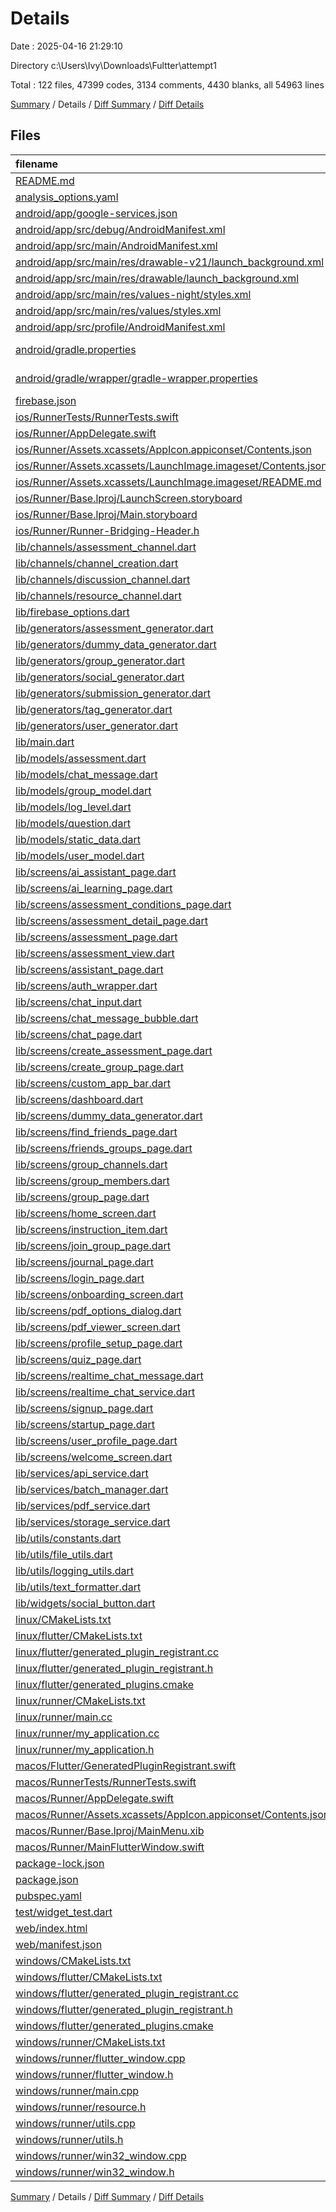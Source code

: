 # Details

Date : 2025-04-16 21:29:10

Directory c:\\Users\\Ivy\\Downloads\\Fultter\\attempt1

Total : 122 files,  47399 codes, 3134 comments, 4430 blanks, all 54963 lines

[Summary](results.md) / Details / [Diff Summary](diff.md) / [Diff Details](diff-details.md)

## Files
| filename | language | code | comment | blank | total |
| :--- | :--- | ---: | ---: | ---: | ---: |
| [README.md](/README.md) | Markdown | 22 | 0 | 12 | 34 |
| [analysis\_options.yaml](/analysis_options.yaml) | YAML | 3 | 22 | 4 | 29 |
| [android/app/google-services.json](/android/app/google-services.json) | JSON | 29 | 0 | 0 | 29 |
| [android/app/src/debug/AndroidManifest.xml](/android/app/src/debug/AndroidManifest.xml) | XML | 3 | 4 | 1 | 8 |
| [android/app/src/main/AndroidManifest.xml](/android/app/src/main/AndroidManifest.xml) | XML | 34 | 11 | 1 | 46 |
| [android/app/src/main/res/drawable-v21/launch\_background.xml](/android/app/src/main/res/drawable-v21/launch_background.xml) | XML | 4 | 7 | 2 | 13 |
| [android/app/src/main/res/drawable/launch\_background.xml](/android/app/src/main/res/drawable/launch_background.xml) | XML | 4 | 7 | 2 | 13 |
| [android/app/src/main/res/values-night/styles.xml](/android/app/src/main/res/values-night/styles.xml) | XML | 9 | 9 | 1 | 19 |
| [android/app/src/main/res/values/styles.xml](/android/app/src/main/res/values/styles.xml) | XML | 9 | 9 | 1 | 19 |
| [android/app/src/profile/AndroidManifest.xml](/android/app/src/profile/AndroidManifest.xml) | XML | 3 | 4 | 1 | 8 |
| [android/gradle.properties](/android/gradle.properties) | Java Properties | 3 | 0 | 1 | 4 |
| [android/gradle/wrapper/gradle-wrapper.properties](/android/gradle/wrapper/gradle-wrapper.properties) | Java Properties | 5 | 0 | 1 | 6 |
| [firebase.json](/firebase.json) | JSON | 41 | 0 | 1 | 42 |
| [ios/RunnerTests/RunnerTests.swift](/ios/RunnerTests/RunnerTests.swift) | Swift | 7 | 2 | 4 | 13 |
| [ios/Runner/AppDelegate.swift](/ios/Runner/AppDelegate.swift) | Swift | 12 | 0 | 2 | 14 |
| [ios/Runner/Assets.xcassets/AppIcon.appiconset/Contents.json](/ios/Runner/Assets.xcassets/AppIcon.appiconset/Contents.json) | JSON | 122 | 0 | 1 | 123 |
| [ios/Runner/Assets.xcassets/LaunchImage.imageset/Contents.json](/ios/Runner/Assets.xcassets/LaunchImage.imageset/Contents.json) | JSON | 23 | 0 | 1 | 24 |
| [ios/Runner/Assets.xcassets/LaunchImage.imageset/README.md](/ios/Runner/Assets.xcassets/LaunchImage.imageset/README.md) | Markdown | 3 | 0 | 2 | 5 |
| [ios/Runner/Base.lproj/LaunchScreen.storyboard](/ios/Runner/Base.lproj/LaunchScreen.storyboard) | XML | 36 | 1 | 1 | 38 |
| [ios/Runner/Base.lproj/Main.storyboard](/ios/Runner/Base.lproj/Main.storyboard) | XML | 25 | 1 | 1 | 27 |
| [ios/Runner/Runner-Bridging-Header.h](/ios/Runner/Runner-Bridging-Header.h) | C++ | 1 | 0 | 1 | 2 |
| [lib/channels/assessment\_channel.dart](/lib/channels/assessment_channel.dart) | Dart | 675 | 12 | 42 | 729 |
| [lib/channels/channel\_creation.dart](/lib/channels/channel_creation.dart) | Dart | 342 | 1 | 26 | 369 |
| [lib/channels/discussion\_channel.dart](/lib/channels/discussion_channel.dart) | Dart | 1,240 | 50 | 87 | 1,377 |
| [lib/channels/resource\_channel.dart](/lib/channels/resource_channel.dart) | Dart | 2,624 | 83 | 162 | 2,869 |
| [lib/firebase\_options.dart](/lib/firebase_options.dart) | Dart | 70 | 12 | 7 | 89 |
| [lib/generators/assessment\_generator.dart](/lib/generators/assessment_generator.dart) | Dart | 706 | 60 | 105 | 871 |
| [lib/generators/dummy\_data\_generator.dart](/lib/generators/dummy_data_generator.dart) | Dart | 235 | 34 | 34 | 303 |
| [lib/generators/group\_generator.dart](/lib/generators/group_generator.dart) | Dart | 368 | 38 | 61 | 467 |
| [lib/generators/social\_generator.dart](/lib/generators/social_generator.dart) | Dart | 156 | 17 | 29 | 202 |
| [lib/generators/submission\_generator.dart](/lib/generators/submission_generator.dart) | Dart | 505 | 40 | 83 | 628 |
| [lib/generators/tag\_generator.dart](/lib/generators/tag_generator.dart) | Dart | 77 | 11 | 19 | 107 |
| [lib/generators/user\_generator.dart](/lib/generators/user_generator.dart) | Dart | 236 | 31 | 48 | 315 |
| [lib/main.dart](/lib/main.dart) | Dart | 57 | 0 | 9 | 66 |
| [lib/models/assessment.dart](/lib/models/assessment.dart) | Dart | 76 | 0 | 9 | 85 |
| [lib/models/chat\_message.dart](/lib/models/chat_message.dart) | Dart | 52 | 0 | 6 | 58 |
| [lib/models/group\_model.dart](/lib/models/group_model.dart) | Dart | 186 | 0 | 26 | 212 |
| [lib/models/log\_level.dart](/lib/models/log_level.dart) | Dart | 9 | 0 | 3 | 12 |
| [lib/models/question.dart](/lib/models/question.dart) | Dart | 65 | 0 | 8 | 73 |
| [lib/models/static\_data.dart](/lib/models/static_data.dart) | Dart | 265 | 0 | 16 | 281 |
| [lib/models/user\_model.dart](/lib/models/user_model.dart) | Dart | 68 | 0 | 11 | 79 |
| [lib/screens/ai\_assistant\_page.dart](/lib/screens/ai_assistant_page.dart) | Dart | 3,484 | 213 | 260 | 3,957 |
| [lib/screens/ai\_learning\_page.dart](/lib/screens/ai_learning_page.dart) | Dart | 2,471 | 140 | 128 | 2,739 |
| [lib/screens/assessment\_conditions\_page.dart](/lib/screens/assessment_conditions_page.dart) | Dart | 1,382 | 66 | 99 | 1,547 |
| [lib/screens/assessment\_detail\_page.dart](/lib/screens/assessment_detail_page.dart) | Dart | 1,344 | 88 | 114 | 1,546 |
| [lib/screens/assessment\_page.dart](/lib/screens/assessment_page.dart) | Dart | 2,532 | 181 | 224 | 2,937 |
| [lib/screens/assessment\_view.dart](/lib/screens/assessment_view.dart) | Dart | 541 | 28 | 32 | 601 |
| [lib/screens/assistant\_page.dart](/lib/screens/assistant_page.dart) | Dart | 686 | 71 | 104 | 861 |
| [lib/screens/auth\_wrapper.dart](/lib/screens/auth_wrapper.dart) | Dart | 35 | 11 | 6 | 52 |
| [lib/screens/chat\_input.dart](/lib/screens/chat_input.dart) | Dart | 99 | 0 | 6 | 105 |
| [lib/screens/chat\_message\_bubble.dart](/lib/screens/chat_message_bubble.dart) | Dart | 94 | 0 | 6 | 100 |
| [lib/screens/chat\_page.dart](/lib/screens/chat_page.dart) | Dart | 849 | 81 | 79 | 1,009 |
| [lib/screens/create\_assessment\_page.dart](/lib/screens/create_assessment_page.dart) | Dart | 2,746 | 137 | 202 | 3,085 |
| [lib/screens/create\_group\_page.dart](/lib/screens/create_group_page.dart) | Dart | 487 | 32 | 47 | 566 |
| [lib/screens/custom\_app\_bar.dart](/lib/screens/custom_app_bar.dart) | Dart | 117 | 14 | 15 | 146 |
| [lib/screens/dashboard.dart](/lib/screens/dashboard.dart) | Dart | 866 | 53 | 48 | 967 |
| [lib/screens/dummy\_data\_generator.dart](/lib/screens/dummy_data_generator.dart) | Dart | 2,555 | 266 | 387 | 3,208 |
| [lib/screens/find\_friends\_page.dart](/lib/screens/find_friends_page.dart) | Dart | 1,086 | 111 | 108 | 1,305 |
| [lib/screens/friends\_groups\_page.dart](/lib/screens/friends_groups_page.dart) | Dart | 1,633 | 129 | 126 | 1,888 |
| [lib/screens/group\_channels.dart](/lib/screens/group_channels.dart) | Dart | 633 | 12 | 43 | 688 |
| [lib/screens/group\_members.dart](/lib/screens/group_members.dart) | Dart | 1,317 | 26 | 69 | 1,412 |
| [lib/screens/group\_page.dart](/lib/screens/group_page.dart) | Dart | 582 | 27 | 29 | 638 |
| [lib/screens/home\_screen.dart](/lib/screens/home_screen.dart) | Dart | 1,081 | 63 | 81 | 1,225 |
| [lib/screens/instruction\_item.dart](/lib/screens/instruction_item.dart) | Dart | 55 | 0 | 4 | 59 |
| [lib/screens/join\_group\_page.dart](/lib/screens/join_group_page.dart) | Dart | 782 | 79 | 85 | 946 |
| [lib/screens/journal\_page.dart](/lib/screens/journal_page.dart) | Dart | 556 | 34 | 21 | 611 |
| [lib/screens/login\_page.dart](/lib/screens/login_page.dart) | Dart | 695 | 47 | 58 | 800 |
| [lib/screens/onboarding\_screen.dart](/lib/screens/onboarding_screen.dart) | Dart | 210 | 19 | 18 | 247 |
| [lib/screens/pdf\_options\_dialog.dart](/lib/screens/pdf_options_dialog.dart) | Dart | 821 | 48 | 48 | 917 |
| [lib/screens/pdf\_viewer\_screen.dart](/lib/screens/pdf_viewer_screen.dart) | Dart | 152 | 7 | 14 | 173 |
| [lib/screens/profile\_setup\_page.dart](/lib/screens/profile_setup_page.dart) | Dart | 1,340 | 67 | 95 | 1,502 |
| [lib/screens/quiz\_page.dart](/lib/screens/quiz_page.dart) | Dart | 1,703 | 54 | 114 | 1,871 |
| [lib/screens/realtime\_chat\_message.dart](/lib/screens/realtime_chat_message.dart) | Dart | 65 | 7 | 9 | 81 |
| [lib/screens/realtime\_chat\_service.dart](/lib/screens/realtime_chat_service.dart) | Dart | 294 | 40 | 57 | 391 |
| [lib/screens/signup\_page.dart](/lib/screens/signup_page.dart) | Dart | 690 | 46 | 65 | 801 |
| [lib/screens/startup\_page.dart](/lib/screens/startup_page.dart) | Dart | 182 | 16 | 20 | 218 |
| [lib/screens/user\_profile\_page.dart](/lib/screens/user_profile_page.dart) | Dart | 1,432 | 119 | 173 | 1,724 |
| [lib/screens/welcome\_screen.dart](/lib/screens/welcome_screen.dart) | Dart | 422 | 0 | 16 | 438 |
| [lib/services/api\_service.dart](/lib/services/api_service.dart) | Dart | 561 | 84 | 119 | 764 |
| [lib/services/batch\_manager.dart](/lib/services/batch_manager.dart) | Dart | 98 | 30 | 18 | 146 |
| [lib/services/pdf\_service.dart](/lib/services/pdf_service.dart) | Dart | 80 | 0 | 20 | 100 |
| [lib/services/storage\_service.dart](/lib/services/storage_service.dart) | Dart | 203 | 0 | 29 | 232 |
| [lib/utils/constants.dart](/lib/utils/constants.dart) | Dart | 49 | 0 | 9 | 58 |
| [lib/utils/file\_utils.dart](/lib/utils/file_utils.dart) | Dart | 42 | 0 | 9 | 51 |
| [lib/utils/logging\_utils.dart](/lib/utils/logging_utils.dart) | Dart | 53 | 0 | 17 | 70 |
| [lib/utils/text\_formatter.dart](/lib/utils/text_formatter.dart) | Dart | 181 | 0 | 25 | 206 |
| [lib/widgets/social\_button.dart](/lib/widgets/social_button.dart) | Dart | 50 | 0 | 4 | 54 |
| [linux/CMakeLists.txt](/linux/CMakeLists.txt) | CMake | 104 | 0 | 25 | 129 |
| [linux/flutter/CMakeLists.txt](/linux/flutter/CMakeLists.txt) | CMake | 79 | 0 | 10 | 89 |
| [linux/flutter/generated\_plugin\_registrant.cc](/linux/flutter/generated_plugin_registrant.cc) | C++ | 15 | 4 | 5 | 24 |
| [linux/flutter/generated\_plugin\_registrant.h](/linux/flutter/generated_plugin_registrant.h) | C++ | 5 | 5 | 6 | 16 |
| [linux/flutter/generated\_plugins.cmake](/linux/flutter/generated_plugins.cmake) | CMake | 21 | 0 | 6 | 27 |
| [linux/runner/CMakeLists.txt](/linux/runner/CMakeLists.txt) | CMake | 21 | 0 | 6 | 27 |
| [linux/runner/main.cc](/linux/runner/main.cc) | C++ | 5 | 0 | 2 | 7 |
| [linux/runner/my\_application.cc](/linux/runner/my_application.cc) | C++ | 83 | 21 | 27 | 131 |
| [linux/runner/my\_application.h](/linux/runner/my_application.h) | C++ | 7 | 7 | 5 | 19 |
| [macos/Flutter/GeneratedPluginRegistrant.swift](/macos/Flutter/GeneratedPluginRegistrant.swift) | Swift | 32 | 3 | 4 | 39 |
| [macos/RunnerTests/RunnerTests.swift](/macos/RunnerTests/RunnerTests.swift) | Swift | 7 | 2 | 4 | 13 |
| [macos/Runner/AppDelegate.swift](/macos/Runner/AppDelegate.swift) | Swift | 11 | 0 | 3 | 14 |
| [macos/Runner/Assets.xcassets/AppIcon.appiconset/Contents.json](/macos/Runner/Assets.xcassets/AppIcon.appiconset/Contents.json) | JSON | 68 | 0 | 1 | 69 |
| [macos/Runner/Base.lproj/MainMenu.xib](/macos/Runner/Base.lproj/MainMenu.xib) | XML | 343 | 0 | 1 | 344 |
| [macos/Runner/MainFlutterWindow.swift](/macos/Runner/MainFlutterWindow.swift) | Swift | 12 | 0 | 4 | 16 |
| [package-lock.json](/package-lock.json) | JSON | 6 | 0 | 1 | 7 |
| [package.json](/package.json) | JSON | 1 | 0 | 1 | 2 |
| [pubspec.yaml](/pubspec.yaml) | YAML | 58 | 61 | 26 | 145 |
| [test/widget\_test.dart](/test/widget_test.dart) | Dart | 14 | 10 | 7 | 31 |
| [web/index.html](/web/index.html) | HTML | 19 | 15 | 5 | 39 |
| [web/manifest.json](/web/manifest.json) | JSON | 35 | 0 | 1 | 36 |
| [windows/CMakeLists.txt](/windows/CMakeLists.txt) | CMake | 89 | 0 | 20 | 109 |
| [windows/flutter/CMakeLists.txt](/windows/flutter/CMakeLists.txt) | CMake | 98 | 0 | 12 | 110 |
| [windows/flutter/generated\_plugin\_registrant.cc](/windows/flutter/generated_plugin_registrant.cc) | C++ | 27 | 4 | 5 | 36 |
| [windows/flutter/generated\_plugin\_registrant.h](/windows/flutter/generated_plugin_registrant.h) | C++ | 5 | 5 | 6 | 16 |
| [windows/flutter/generated\_plugins.cmake](/windows/flutter/generated_plugins.cmake) | CMake | 26 | 0 | 6 | 32 |
| [windows/runner/CMakeLists.txt](/windows/runner/CMakeLists.txt) | CMake | 34 | 0 | 7 | 41 |
| [windows/runner/flutter\_window.cpp](/windows/runner/flutter_window.cpp) | C++ | 49 | 7 | 16 | 72 |
| [windows/runner/flutter\_window.h](/windows/runner/flutter_window.h) | C++ | 20 | 5 | 9 | 34 |
| [windows/runner/main.cpp](/windows/runner/main.cpp) | C++ | 30 | 4 | 10 | 44 |
| [windows/runner/resource.h](/windows/runner/resource.h) | C++ | 9 | 6 | 2 | 17 |
| [windows/runner/utils.cpp](/windows/runner/utils.cpp) | C++ | 54 | 2 | 10 | 66 |
| [windows/runner/utils.h](/windows/runner/utils.h) | C++ | 8 | 6 | 6 | 20 |
| [windows/runner/win32\_window.cpp](/windows/runner/win32_window.cpp) | C++ | 210 | 24 | 55 | 289 |
| [windows/runner/win32\_window.h](/windows/runner/win32_window.h) | C++ | 48 | 31 | 24 | 103 |

[Summary](results.md) / Details / [Diff Summary](diff.md) / [Diff Details](diff-details.md)